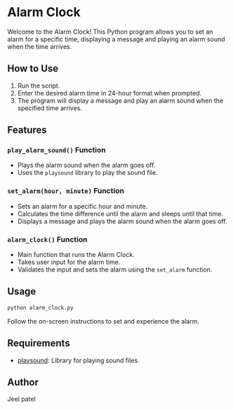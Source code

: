 # Alarm Clock

Welcome to the Alarm Clock! This Python program allows you to set an alarm for a specific time, displaying a message and playing an alarm sound when the time arrives.

## How to Use

1. Run the script.
2. Enter the desired alarm time in 24-hour format when prompted.
3. The program will display a message and play an alarm sound when the specified time arrives.

## Features

### `play_alarm_sound()` Function

- Plays the alarm sound when the alarm goes off.
- Uses the `playsound` library to play the sound file.

### `set_alarm(hour, minute)` Function

- Sets an alarm for a specific hour and minute.
- Calculates the time difference until the alarm and sleeps until that time.
- Displays a message and plays the alarm sound when the alarm goes off.

### `alarm_clock()` Function

- Main function that runs the Alarm Clock.
- Takes user input for the alarm time.
- Validates the input and sets the alarm using the `set_alarm` function.

## Usage

```bash
python alarm_clock.py
```

Follow the on-screen instructions to set and experience the alarm.

## Requirements

- [playsound](https://pypi.org/project/playsound/): Library for playing sound files.

## Author

Jeel patel
